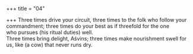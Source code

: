 +++
title = "04"

+++
Three times drive your circuit, three times to the folk who follow your  commandment; three times do your best as if threefold for the one  
who pursues (his ritual duties) well.  
Three times bring delight, Aśvins; three times make nourishment swell  for us, like (a cow) that never runs dry.  
